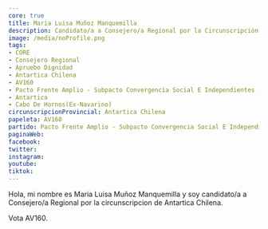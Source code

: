 ```yaml
---
core: true
title: Maria Luisa Muñoz Manquemilla
description: Candidato/a a Consejero/a Regional por la Circunscripción de Antartica Chilena
image: /media/noProfile.png
tags:
- CORE
- Consejero Regional
- Apruebo Dignidad
- Antartica Chilena
- AV160
- Pacto Frente Amplio - Subpacto Convergencia Social E Independientes - Independientes
- Antartica
- Cabo De Hornos(Ex-Navarino)
circunscripcionProvincial: Antartica Chilena
papeleta: AV160
partido: Pacto Frente Amplio - Subpacto Convergencia Social E Independientes - Independientes
paginaWeb:
facebook:
twitter:
instagram:
youtube:
tiktok:
---
```

Hola, mi nombre es Maria Luisa Muñoz Manquemilla y soy candidato/a a Consejero/a Regional por la circunscripcion de Antartica Chilena.

Vota AV160.